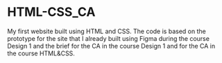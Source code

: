 # HTML-CSS_CA

My first website built using HTML and CSS. The code is based on the prototype for the site that I already built using Figma during the course Design 1 and the brief for the CA in the course Design 1 and for the CA in the course HTML&CSS.
